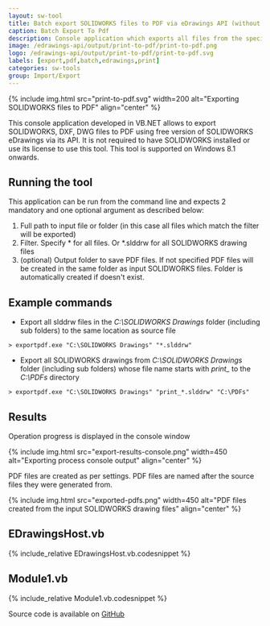 ```yaml
---
layout: sw-tool
title: Batch export SOLIDWORKS files to PDF via eDrawings API (without SOLIDWORKS)
caption: Batch Export To Pdf
description: Console application which exports all files from the specified folder to PDF format using eDrawings API, without the need to have SOLIDWORKS installed or SOLIDWORKS license
image: /edrawings-api/output/print-to-pdf/print-to-pdf.png
logo: /edrawings-api/output/print-to-pdf/print-to-pdf.svg
labels: [export,pdf,batch,edrawings,print]
categories: sw-tools
group: Import/Export
---
```

{% include img.html src="print-to-pdf.svg" width=200 alt="Exporting SOLIDWORKS files to PDF" align="center" %}

This console application developed in VB.NET allows to export SOLIDWORKS, DXF, DWG files to PDF using free version of SOLIDWORKS eDrawings via its API. It is not required to have SOLIDWORKS installed or use its license to use this tool. This tool is supported on Windows 8.1 onwards.

## Running the tool

This application can be run from the command line and expects 2 mandatory and one optional argument as described below:

1. Full path to input file or folder (in this case all files which match the filter will be exported)
1. Filter. Specify * for all files. Or *.slddrw for all SOLIDWORKS drawing files
1. (optional) Output folder to save PDF files. If not specified PDF files will be created in the same folder as input SOLIDWORKS files. Folder is automatically created if doesn't exist.

## Example commands

* Export all slddrw files in the *C:\SOLIDWORKS Drawings* folder (including sub folders) to the same location as source file

~~~
> exportpdf.exe "C:\SOLIDWORKS Drawings" "*.slddrw"
~~~

* Export all SOLIDWORKS drawings from *C:\SOLIDWORKS Drawings* folder (including sub folders) whose file name starts with *print_* to the *C:\PDFs* directory

~~~
> exportpdf.exe "C:\SOLIDWORKS Drawings" "print_*.slddrw" "C:\PDFs"
~~~

## Results

Operation progress is displayed in the console window

{% include img.html src="export-results-console.png" width=450 alt="Exporting process console output" align="center" %}

PDF files are created as per settings. PDF files are named after the source files they were generated from.

{% include img.html src="exported-pdfs.png" width=450 alt="PDF files created from the input SOLIDWORKS drawing files" align="center" %}

## EDrawingsHost.vb

{% include_relative EDrawingsHost.vb.codesnippet %}

## Module1.vb

{% include_relative Module1.vb.codesnippet %}

Source code is available on [GitHub](https://github.com/codestackdev/solidworks-api-examples/tree/master/edrawings-api/BatchExportPdf)
